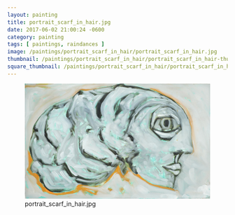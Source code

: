 ```yaml
---
layout: painting
title: portrait_scarf_in_hair.jpg
date: 2017-06-02 21:00:24 -0600
category: painting
tags: [ paintings, raindances ]
image: /paintings/portrait_scarf_in_hair/portrait_scarf_in_hair.jpg
thumbnail: /paintings/portrait_scarf_in_hair/portrait_scarf_in_hair-thumbnail.jpg
square_thumbnail: /paintings/portrait_scarf_in_hair/portrait_scarf_in_hair-squarethumb.jpg
---
```


<figure class="fullwidth"><img src="/paintings/portrait_scarf_in_hair/portrait_scarf_in_hair.jpg" alt="A painting titled: portrait_scarf_in_hair.jpg by painter Kyle Cunningham" /><figcaption>portrait_scarf_in_hair.jpg</figcaption></figure>

